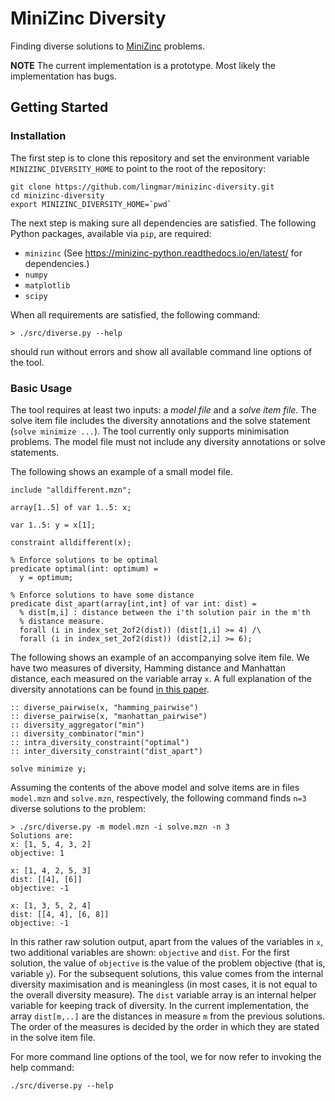 # MiniZinc Diversity

Finding diverse solutions to [MiniZinc](https://www.minizinc.org/) problems.

**NOTE** The current implementation is a prototype. Most likely the
implementation has bugs.

## Getting Started

### Installation

The first step is to clone this repository and set the environment variable
`MINIZINC_DIVERSITY_HOME` to point to the root of the repository:

```
git clone https://github.com/lingmar/minizinc-diversity.git
cd minizinc-diversity
export MINIZINC_DIVERSITY_HOME=`pwd`
```

The next step is making sure all dependencies are satisfied. The following
Python packages, available via `pip`, are required:

* `minizinc` (See https://minizinc-python.readthedocs.io/en/latest/ for dependencies.)
* `numpy`
* `matplotlib`
* `scipy`

When all requirements are satisfied, the following command:

```
> ./src/diverse.py --help
```

should run without errors and show all available command line options of the
tool.

### Basic Usage

The tool requires at least two inputs: a *model file* and a *solve item file*.
The solve item file includes the diversity annotations and the solve statement
(`solve minimize ...`). The tool currently only supports minimisation problems.
The model file must not include any diversity annotations or solve statements.

The following shows an example of a small model file.

```
include "alldifferent.mzn";

array[1..5] of var 1..5: x;

var 1..5: y = x[1];

constraint alldifferent(x);

% Enforce solutions to be optimal
predicate optimal(int: optimum) =
  y = optimum;

% Enforce solutions to have some distance
predicate dist_apart(array[int,int] of var int: dist) =
  % dist[m,i] : distance between the i'th solution pair in the m'th
  % distance measure.
  forall (i in index_set_2of2(dist)) (dist[1,i] >= 4) /\
  forall (i in index_set_2of2(dist)) (dist[2,i] >= 6);
```

The following shows an example of an accompanying solve item file. We have two
measures of diversity, Hamming distance and Manhattan distance, each measured on
the variable array `x`. A full explanation of the diversity annotations can be
found [in this paper](https://aaai.org/ojs/index.php/AAAI/article/view/5512).

```
:: diverse_pairwise(x, "hamming_pairwise")
:: diverse_pairwise(x, "manhattan_pairwise")
:: diversity_aggregator("min")
:: diversity_combinator("min")
:: intra_diversity_constraint("optimal")
:: inter_diversity_constraint("dist_apart")

solve minimize y;
```

Assuming the contents of the above model and solve items are in files
`model.mzn` and `solve.mzn`, respectively, the following command finds `n=3`
diverse solutions to the problem:

```
> ./src/diverse.py -m model.mzn -i solve.mzn -n 3
Solutions are:
x: [1, 5, 4, 3, 2]
objective: 1

x: [1, 4, 2, 5, 3]
dist: [[4], [6]]
objective: -1

x: [1, 3, 5, 2, 4]
dist: [[4, 4], [6, 8]]
objective: -1
```

In this rather raw solution output, apart from the values of the variables in
`x`, two additional variables are shown: `objective` and `dist`. For the first
solution, the value of `objective` is the value of the problem objective (that
is, variable `y`). For the subsequent solutions, this value comes from the
internal diversity maximisation and is meaningless (in most cases, it is not
equal to the overall diversity measure). The `dist` variable array is an
internal helper variable for keeping track of diversity. In the current
implementation, the array `dist[m,..]` are the distances in measure `m` from the
previous solutions. The order of the measures is decided by the order in which
they are stated in the solve item file.

For more command line options of the tool, we for now refer to invoking the help
command:

```
./src/diverse.py --help
```
